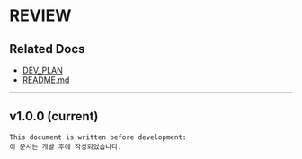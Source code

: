 # REVIEW

## Related Docs
- [DEV_PLAN](DEV_PLAN.md)
- [README.md](../README.md)

---
## v1.0.0 (current)
    This document is written before development:
    이 문서는 개발 후에 작성되었습니다:

